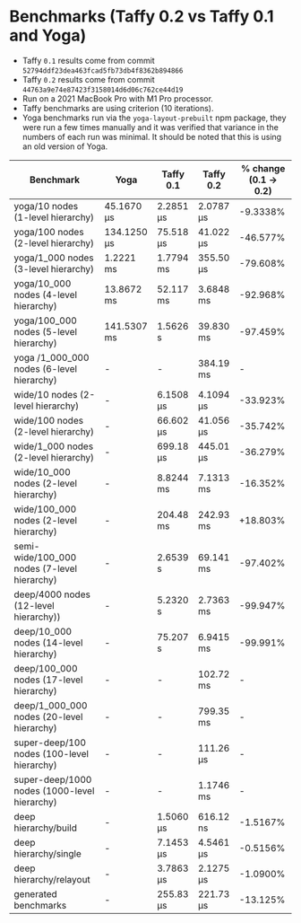 # Benchmarks (Taffy 0.2 vs Taffy 0.1 and Yoga)

- Taffy `0.1` results come from commit `52794ddf23dea463fcad5fb73db4f8362b894866`
- Taffy `0.2` results come from commit `44763a9e74e87423f3158014d6d06c762ce44d19`
- Run on a 2021 MacBook Pro with M1 Pro processor.
- Taffy benchmarks are using criterion (10 iterations).
- Yoga benchmarks run via the `yoga-layout-prebuilt` npm package, they were run a few times manually and it was verified that variance in the numbers of each run was minimal. It should be noted that this is using an old version of Yoga.

| Benchmark | Yoga | Taffy 0.1 | Taffy 0.2 | % change (0.1 -> 0.2) |
| --- | --- | --- | --- | --- |
| yoga/10 nodes (1-level hierarchy) | 45.1670 µs | 2.2851 µs | 2.0787 µs | -9.3338% |
| yoga/100 nodes (2-level hierarchy) | 134.1250 µs | 75.518 µs | 41.022 µs | -46.577% |
| yoga/1_000 nodes (3-level hierarchy) | 1.2221 ms | 1.7794 ms | 355.50 µs | -79.608% |
| yoga/10_000 nodes (4-level hierarchy) | 13.8672 ms | 52.117 ms | 3.6848 ms | -92.968% |
| yoga/100_000 nodes (5-level hierarchy) | 141.5307 ms | 1.5626 s | 39.830 ms | -97.459% |
| yoga /1_000_000 nodes (6-level hierarchy) | -  | - | 384.19 ms | - |
| wide/10 nodes (2-level hierarchy) | - | 6.1508 µs | 4.1094 µs | -33.923% |
| wide/100 nodes (2-level hierarchy) | - | 66.602 µs | 41.056 µs | -35.742% |
| wide/1_000 nodes (2-level hierarchy) | - | 699.18 µs | 445.01 µs | -36.279% |
| wide/10_000 nodes (2-level hierarchy) | - | 8.8244 ms | 7.1313 ms | -16.352% |
| wide/100_000 nodes (2-level hierarchy) | - | 204.48 ms | 242.93 ms | +18.803% |
| semi-wide/100_000 nodes (7-level hierarchy) | - | 2.6539 s | 69.141 ms | -97.402% |
| deep/4000 nodes (12-level hierarchy)) | - | 5.2320 s | 2.7363 ms | -99.947% |
| deep/10_000 nodes (14-level hierarchy) | - | 75.207 s | 6.9415 ms | -99.991% |
| deep/100_000 nodes (17-level hierarchy) | - | - | 102.72 ms| - |
| deep/1_000_000 nodes (20-level hierarchy) | - | - | 799.35 ms | - |
| super-deep/100 nodes (100-level hierarchy) | - | - | 111.26 µs | - |
| super-deep/1000 nodes (1000-level hierarchy) | - | - | 1.1746 ms | - |
| deep hierarchy/build  | - | 1.5060 µs | 616.12 ns | -1.5167% |
| deep hierarchy/single | - | 7.1453 µs | 4.5461 µs | -0.5156% |
| deep hierarchy/relayout | - | 3.7863 µs | 2.1275 µs | -1.0900% |
| generated benchmarks  | - | 255.83 µs | 221.73 µs | -13.125% |
